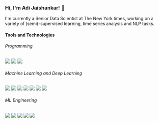 ### Hi, I'm Adi Jaishankar! 👋 
I'm currently a Senior Data Scientist at The New York times, working on a variety of (semi)-supervised learning, time series analysis and NLP tasks.

#### Tools and Technologies
<!-- Go here for color names and hex codes: https://htmlcolorcodes.com/color-names/ -->
<!-- Programming color: Cornflower blue -->
###### Programming
![](https://img.shields.io/badge/-Python-informational?style=flat&logo=python&logoColor=3776AB&color=E6E6FA)
![](https://img.shields.io/badge/-Linux-informational?style=flat&logo=linux&logoColor=black&color=E6E6FA)
![](https://img.shields.io/badge/-VSCode-informational?style=flat&logo=visualstudiocode&logoColor=5C2D91&color=E6E6FA)
<!-- ML color: Cornflower blue -->
###### Machine Learning and Deep Learning
![](https://img.shields.io/badge/-numpy-informational?style=flat&logo=numpy&logoColor=013243&color=DCDCDC)
![](https://img.shields.io/badge/-pandas-informational?style=flat&logo=pandas&logoColor=150458&color=DCDCDC)
![](https://img.shields.io/badge/-scipy-informational?style=flat&logo=scipy&logoColor=8CAAE6&color=DCDCDC)
![](https://img.shields.io/badge/-scikitlearn-informational?style=flat&logo=scikit-learn&logoColor=F7931E&color=DCDCDC)
![](https://img.shields.io/badge/-pytorch-informational?style=flat&logo=pytorch&logoColor=EE4C2C&color=DCDCDC)
![](https://img.shields.io/badge/-tensorflow-informational?style=flat&logo=tensorflow&logoColor=FF6F00&color=DCDCDC)
![](https://img.shields.io/badge/-numba-informational?style=flat&logo=numba&logoColor=00A3E0&color=DCDCDC)

###### ML Engineering
![](https://img.shields.io/badge/-google_cloud-informational?style=flat&logo=googlecloud&logoColor=4285F4&color=E9F7EF)
![](https://img.shields.io/badge/-docker-informational?style=flat&logo=docker&logoColor=2496ED&color=E9F7EF)
![](https://img.shields.io/badge/-kubernetes-informational?style=flat&logo=kubernetes&logoColor=326CE5&color=E9F7EF)
![](https://img.shields.io/badge/-drone_CI-informational?style=flat&logo=drone&logoColor=212121&color=E9F7EF)
![](https://img.shields.io/badge/-airflow-informational?style=flat&logo=apacheairflow&logoColor=017CEE&color=E9F7EF)



 

<!--
[A lot of inspirations was taken from this article](https://towardsdatascience.com/build-a-stunning-readme-for-your-github-profile-9b80434fe5d7)

Here are some ideas to get you started:

- 🔭 I’m currently working on ...
- 🌱 I’m currently learning ...
- 👯 I’m looking to collaborate on ...
- 🤔 I’m looking for help with ...
- 💬 Ask me about ...
- 📫 How to reach me: ...
- 😄 Pronouns: ...
- ⚡ Fun fact: ...
-->
